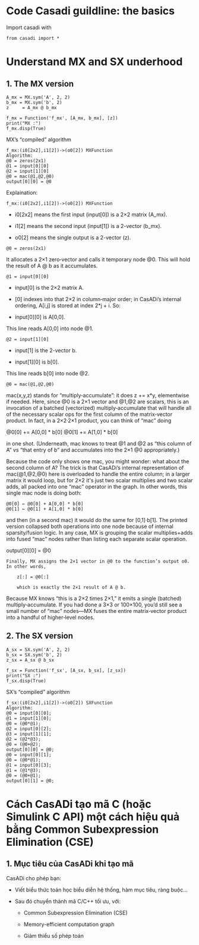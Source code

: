 # Code Casadi guildline: the basics

Import casadi with
```
from casadi import *
```

# Understand MX and SX underhood
## 1. The MX version
```
A_mx = MX.sym('A', 2, 2)
b_mx = MX.sym('b', 2)
z     = A_mx @ b_mx

f_mx = Function('f_mx', [A_mx, b_mx], [z])
print("MX :")
f_mx.disp(True)
```
MX’s “compiled” algorithm
```
f_mx:(i0[2x2],i1[2])->(o0[2]) MXFunction
Algorithm:
@0 = zeros(2x1)
@1 = input[0][0]
@2 = input[1][0]
@0 = mac(@1,@2,@0)
output[0][0] = @0
```
Explaination:

`f_mx:(i0[2x2],i1[2])->(o0[2]) MXFunction`

- i0[2x2] means the first input (input[0]) is a 2×2 matrix (A_mx).

- i1[2] means the second input (input[1]) is a 2-vector (b_mx).

- o0[2] means the single output is a 2-vector (z).

`@0 = zeros(2x1)`

It allocates a 2×1 zero‐vector and calls it temporary node @0. This will hold the result of A @ b as it accumulates.

`@1 = input[0][0]`

- input[0] is the 2×2 matrix A.

- [0] indexes into that 2×2 in column‐major order; in CasADi’s internal ordering, A[i,j] is stored at index 2*j + i. So:

- input[0][0] is A[0,0].

This line reads A[0,0] into node @1.

`@2 = input[1][0]`

- input[1] is the 2-vector b.

- input[1][0] is b[0].

This line reads b[0] into node @2.

`@0 = mac(@1,@2,@0)`

mac(x,y,z) stands for “multiply‐accumulate”: it does z += x*y, elementwise if needed. Here, since @0 is a 2×1 vector and @1,@2 are scalars, this is an invocation of a batched (vectorized) multiply‐accumulate that will handle all of the necessary scalar ops for the first column of the matrix‐vector product. In fact, in a 2×2·2×1 product, you can think of “mac” doing

@0[0] += A[0,0] * b[0]
@0[1] += A[1,0] * b[0]

in one shot. (Underneath, mac knows to treat @1 and @2 as “this column of A” vs “that entry of b” and accumulates into the 2×1 @0 appropriately.)

Because the code only shows one mac, you might wonder: what about the second column of A? The trick is that CasADi’s internal representation of mac(@1,@2,@0) here is overloaded to handle the entire column; in a larger matrix it would loop, but for 2×2 it's just two scalar multiplies and two scalar adds, all packed into one “mac” operator in the graph. In other words, this single mac node is doing both:
```
@0[0] ← @0[0] + A[0,0] * b[0]
@0[1] ← @0[1] + A[1,0] * b[0]
```
and then (in a second mac) it would do the same for [0,1]·b[1]. The printed version collapsed both operations into one node because of internal sparsity/fusion logic. In any case, MX is grouping the scalar multiplies+adds into fused “mac” nodes rather than listing each separate scalar operation.

output[0][0] = @0

    Finally, MX assigns the 2×1 vector in @0 to the function’s output o0. In other words,

        z[:] = @0[:]

        which is exactly the 2×1 result of A @ b.

Because MX knows “this is a 2×2 times 2×1,” it emits a single (batched) multiply‐accumulate. If you had done a 3×3 or 100×100, you’d still see a small number of “mac” nodes—MX fuses the entire matrix‐vector product into a handful of higher‐level nodes.

## 2. The SX version
```
A_sx = SX.sym('A', 2, 2)
b_sx = SX.sym('b', 2)
z_sx = A_sx @ b_sx

f_sx = Function('f_sx', [A_sx, b_sx], [z_sx])
print("SX :")
f_sx.disp(True)
```
SX’s “compiled” algorithm
```
f_sx:(i0[2x2],i1[2])->(o0[2]) SXFunction
Algorithm:
@0 = input[0][0];
@1 = input[1][0];
@0 = (@0*@1);
@2 = input[0][2];
@3 = input[1][1];
@2 = (@2*@3);
@0 = (@0+@2);
output[0][0] = @0;
@0 = input[0][1];
@0 = (@0*@1);
@1 = input[0][3];
@1 = (@1*@3);
@0 = (@0+@1);
output[0][1] = @0;
```

# Cách CasADi tạo mã C (hoặc Simulink C API) một cách hiệu quả bằng Common Subexpression Elimination (CSE)
## 1. Mục tiêu của CasADi khi tạo mã
CasADi cho phép bạn:

- Viết biểu thức toán học biểu diễn hệ thống, hàm mục tiêu, ràng buộc...

- Sau đó chuyển thành mã C/C++ tối ưu, với:

    - Common Subexpression Elimination (CSE)

    - Memory-efficient computation graph

    - Giảm thiểu số phép toán


